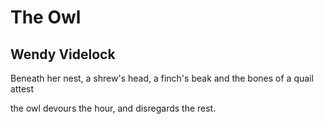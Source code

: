 # The Owl
## Wendy Videlock
Beneath her nest,
a shrew's head,
a finch's beak
and the bones
of a quail attest

the owl devours
the hour,
and disregards
the rest.